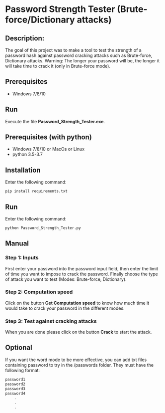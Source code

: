# Password Strength Tester (Brute-force/Dictionary attacks)

## Description:
The goal of this project was to make a tool to test the strength of a password hash against password cracking attacks such as Brute-force, Dictionary attacks. Warning: The longer your password will be, the longer it will take time to crack it (only in Brute-force mode).

## Prerequisites

<ul>
<li>Windows 7/8/10</li>
</ul>

## Run
Execute the file **Password_Strength_Tester.exe**.

## Prerequisites (with python)
<ul>
<li>Windows 7/8/10 or MacOs or Linux</li>
<li>python 3.5-3.7</li>
</ul>

## Installation
Enter the following command:
```bash
pip install requirements.txt
``` 

## Run
Enter the following command:
```bash
python Password_Strength_Tester.py
``` 

## Manual

### Step 1: Inputs
First enter your password into the password input field, then enter the limit of time you want to impose to crack the password. Finally choose the type of attack you want to test (Modes: Brute-force, Dictionary).

### Step 2: Computation speed
Click on the button **Get Computation speed** to know how much time it would take to crack your password in the different modes.

### Step 3: Test against cracking attacks
When you are done please click on the button **Crack** to start the attack.

## Optional
If you want the word mode to be more effective, you can add txt files containing password to try in the /passwords folder. They must have the following format:
```txt
password1
password2
password3
password4
    .
    .
    .
``` 
